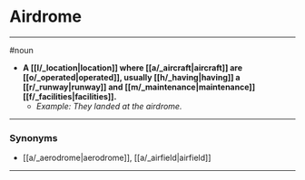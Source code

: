 # Airdrome
---
#noun
- **A [[l/_location|location]] where [[a/_aircraft|aircraft]] are [[o/_operated|operated]], usually [[h/_having|having]] a [[r/_runway|runway]] and [[m/_maintenance|maintenance]] [[f/_facilities|facilities]].**
	- _Example: They landed at the airdrome._
---
### Synonyms
- [[a/_aerodrome|aerodrome]], [[a/_airfield|airfield]]
---
